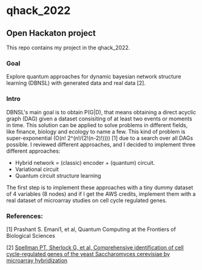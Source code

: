 # qhack_2022
## Open Hackaton project

This repo contains my project in the qhack_2022. 

### Goal

Explore quantum approaches for dynamic bayesian network structure learning (DBNSL) with generated data and real data [2].  

### Intro

DBNSL's main goal is to obtain P(G|D), that means obtaining a direct acyclic graph (DAG) given a dataset consisiting of at least two events or moments in time. This solution can be applied to solve problems in different fields, like finance, biology and ecology to name a few. This kind of problem is super-exponential (O(n! 2^(n!/(2!(n-2)!)))) [1] due to a search over all DAGs possible. I reviewed different approaches, and I decided to implement three different approaches:

   - Hybrid network = (classic) encoder + (quantum) circuit.
   - Variational circuit
   - Quantum circuit structure learning

The first step is to implement these approaches with a tiny dummy dataset of 4 variables (8 nodes) and if I get the AWS credits, implement them with a real dataset of microarray studies on cell cycle regulated genes.

### References:

[1] Prashant S. Emani1, et al, Quantum Computing at the Frontiers of Biological Sciences

[2] [Spellman PT, Sherlock G, et al, Comprehensive identification of cell cycle-regulated genes of the yeast Saccharomyces cerevisiae by microarray hybridization](https://www.ebi.ac.uk/biostudies/studies/S-EPMC25624)
